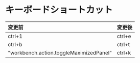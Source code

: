 # キーボードショートカット<br>
| 変更前 | 変更後 |
|:---|:---|
| ctrl+1 | ctrl+e |
| ctrl+b| ctrl+t|
| "workbench.action.toggleMaximizedPanel" | ctrl+k |
